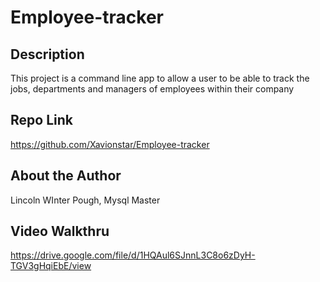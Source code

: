 # Employee-tracker

## Description
This project is a command line app to allow a user to be able to track the jobs, departments and managers of employees within their company

## Repo Link
https://github.com/Xavionstar/Employee-tracker

## About the Author
Lincoln WInter Pough, Mysql Master

## Video Walkthru
https://drive.google.com/file/d/1HQAul6SJnnL3C8o6zDyH-TGV3gHqiEbE/view
